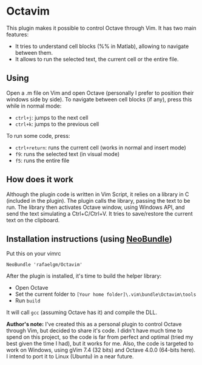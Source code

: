 # Octavim

This plugin makes it possible to control Octave through Vim. It has two main features:

- It tries to understand cell blocks (%% in Matlab), allowing to navigate between them.
- It allows to run the selected text, the current cell or the entire file.

## Using

Open a .m file on Vim and open Octave (personally I prefer to position their windows side by side).
To navigate between cell blocks (if any), press this while in normal mode:
- `ctrl+j`: jumps to the next cell
- `ctrl+k`: jumps to the previous cell
 
To run some code, press:
- `ctrl+return`: runs the current cell (works in normal and insert mode)
- `f9`: runs the selected text (in visual mode)
- `f5`: runs the entire file

## How does it work

Although the plugin code is written in Vim Script, it relies on a library in C (included in the plugin). The plugin calls the library, passing the text to be run. The library then activates Octave window, using Windows API, and send the text simulating a Ctrl+C/Ctrl+V. It tries to save/restore the current text on the clipboard.

## Installation instructions (using [NeoBundle](https://github.com/Shougo/neobundle.vim))

Put this on your vimrc
```
NeoBundle 'rafaelgm/Octavim'
```

After the plugin is installed, it's time to build the helper library:
- Open Octave
- Set the current folder to `[Your home folder]\.vim\bundle\Octavim\tools`
- Run `build` 

It will call `gcc` (assuming Octave has it) and compile the DLL.

**Author's note:** I've created this as a personal plugin to control Octave through Vim, but decided to share it's code. I didn't have much time to spend on this project, so the code is far from perfect and optimal (tried my best given the time I had), but it works for me. Also, the code is targeted to work on Windows, using gVim 7.4 (32 bits) and Octave 4.0.0 (64-bits here). I intend to port it to Linux (Ubuntu) in a near future.
